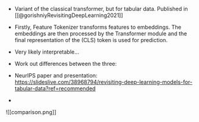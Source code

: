 - Variant of the classical transformer, but for tabular data. Published in [[@gorishniyRevisitingDeepLearning2021]]
- Firstly, Feature Tokenizer transforms features to embeddings. The embeddings are then processed by the Transformer module and the final representation of the (CLS) token is used for prediction.
- Very likely interpretable... 
- Work out differences between the three:

- NeurIPS paper and presentation: https://slideslive.com/38968794/revisiting-deep-learning-models-for-tabular-data?ref=recommended
- 

![[comparison.png]]